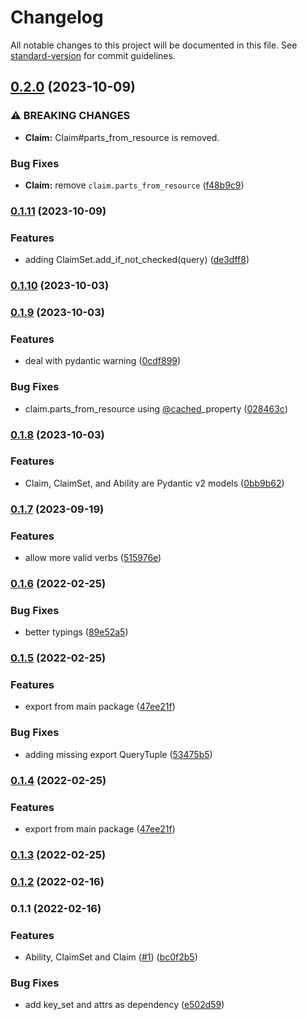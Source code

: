 # Changelog

All notable changes to this project will be documented in this file. See [standard-version](https://github.com/conventional-changelog/standard-version) for commit guidelines.

## [0.2.0](https://github.com/eturino/claims.py/compare/v0.1.11...v0.2.0) (2023-10-09)


### ⚠ BREAKING CHANGES

* **Claim:** Claim#parts_from_resource is removed.

### Bug Fixes

* **Claim:** remove `claim.parts_from_resource` ([f48b9c9](https://github.com/eturino/claims.py/commit/f48b9c9a764f89a0b059d54e4c20f06c2e585a57))

### [0.1.11](https://github.com/eturino/claims.py/compare/v0.1.10...v0.1.11) (2023-10-09)


### Features

* adding ClaimSet.add_if_not_checked(query) ([de3dff8](https://github.com/eturino/claims.py/commit/de3dff8633a5a0f81de61e69b927bd8fcf887b0c))

### [0.1.10](https://github.com/eturino/claims.py/compare/v0.1.9...v0.1.10) (2023-10-03)

### [0.1.9](https://github.com/eturino/claims.py/compare/v0.1.8...v0.1.9) (2023-10-03)


### Features

* deal with pydantic warning ([0cdf899](https://github.com/eturino/claims.py/commit/0cdf899a0c3ea7bfe91fac5f621e7edcc3cb0d4b))


### Bug Fixes

* claim.parts_from_resource using [@cached](https://github.com/cached)_property ([028463c](https://github.com/eturino/claims.py/commit/028463c4657575031c9a148384094f633b4d6dc3))

### [0.1.8](https://github.com/eturino/claims.py/compare/v0.1.7...v0.1.8) (2023-10-03)


### Features

* Claim, ClaimSet, and Ability are Pydantic v2 models ([0bb9b62](https://github.com/eturino/claims.py/commit/0bb9b62b95bba99973c07f204c0ab002c65ea93c))

### [0.1.7](https://github.com/eturino/claims.py/compare/v0.1.6...v0.1.7) (2023-09-19)


### Features

* allow more valid verbs ([515976e](https://github.com/eturino/claims.py/commit/515976ee07b592fe0359f9c08649ebe44146d8db))

### [0.1.6](https://github.com/eturino/claims.py/compare/v0.1.5...v0.1.6) (2022-02-25)


### Bug Fixes

* better typings ([89e52a5](https://github.com/eturino/claims.py/commit/89e52a54c47cc0356d1e8ce2c077230583d8dad1))

### [0.1.5](https://github.com/eturino/claims.py/compare/v0.1.3...v0.1.5) (2022-02-25)


### Features

* export from main package ([47ee21f](https://github.com/eturino/claims.py/commit/47ee21fbde86641013210a65dda3ee2ca3f1a83a))


### Bug Fixes

* adding missing export QueryTuple ([53475b5](https://github.com/eturino/claims.py/commit/53475b5cb3c76887671b6ef91d878e27e257685d))

### [0.1.4](https://github.com/eturino/claims.py/compare/v0.1.3...v0.1.4) (2022-02-25)


### Features

* export from main package ([47ee21f](https://github.com/eturino/claims.py/commit/47ee21fbde86641013210a65dda3ee2ca3f1a83a))

### [0.1.3](https://github.com/eturino/claims.py/compare/v0.1.2...v0.1.3) (2022-02-25)

### [0.1.2](https://github.com/eturino/claims.py/compare/v0.1.1...v0.1.2) (2022-02-16)

### 0.1.1 (2022-02-16)


### Features

* Ability, ClaimSet and Claim ([#1](https://github.com/eturino/claims.py/issues/1)) ([bc0f2b5](https://github.com/eturino/claims.py/commit/bc0f2b5c19a6f3b30a5355d127bff7fa4a7f27b0))


### Bug Fixes

* add key_set and attrs as dependency ([e502d59](https://github.com/eturino/claims.py/commit/e502d59cf58b2a14d179e5d44c00c9d0ebdb00b6))
